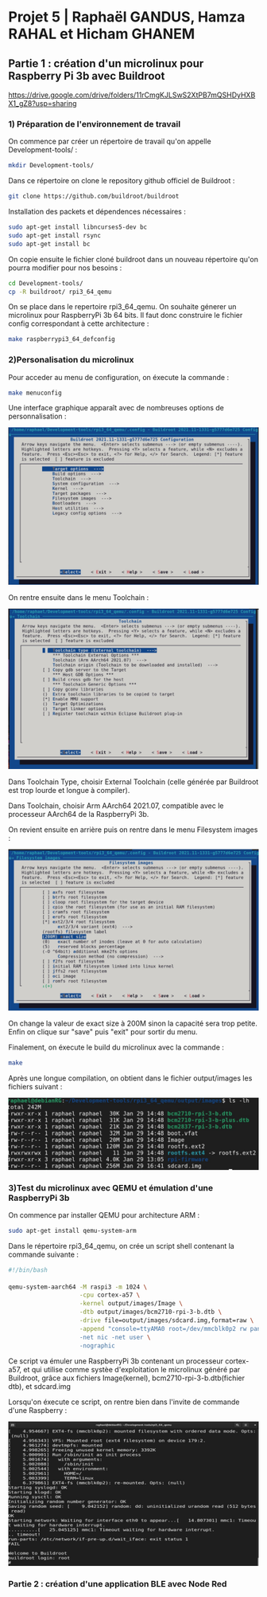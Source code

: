 # Projet 5 | Raphaël GANDUS, Hamza RAHAL et Hicham GHANEM

## Partie 1 : création d'un microlinux pour Raspberry Pi 3b avec Buildroot

https://drive.google.com/drive/folders/11rCmgKJLSwS2XtPB7mQSHDyHXBX1_gZ8?usp=sharing

### 1) Préparation de l'environnement de travail

On commence par créer un répertoire de travail qu'on appelle Development-tools/ :
```bash
mkdir Development-tools/
```
Dans ce répertoire on clone le repository github officiel de Buildroot :
```bash
git clone https://github.com/buildroot/buildroot
```
Installation des packets et dépendences nécessaires :
```bash
sudo apt-get install libncurses5-dev bc
sudo apt-get install rsync
sudo apt-get install bc
```
On copie ensuite le fichier cloné buildroot dans un nouveau répertoire qu'on pourra modifier pour nos besoins : 
```bash
cd Development-tools/
cp -R buildroot/ rpi3_64_qemu
```
On se place dans le repertoire rpi3_64_qemu. On souhaite génerer un microlinux pour RaspberryPi 3b 64 bits. Il faut donc construire le fichier config correspondant à cette architecture :
```bash
make raspberrypi3_64_defconfig
```
### 2)Personalisation du microlinux

Pour acceder au menu de configuration, on éxecute la commande : 
```bash
make menuconfig
```
Une interface graphique apparaît avec de nombreuses options de personnalisation : 

![1.jpg](./1.jpg)

On rentre ensuite dans le menu Toolchain : 

![2.jpg](./2.jpg)

Dans Toolchain Type, choisir External Toolchain (celle générée par Buildroot est trop lourde et longue à compiler).

Dans Toolchain, choisir Arm AArch64 2021.07, compatible avec le processeur AArch64 de la RaspberryPi 3b.

On revient ensuite en arrière puis on rentre dans le menu Filesystem images :

![3.jpg](./3.jpg)

On change la valeur de exact size à 200M sinon la capacité sera trop petite.
Enfin on clique sur "save" puis "exit" pour sortir du menu.

Finalement, on éxecute le build du microlinux avec la commande :  
```bash
make
```
Après une longue compilation, on obtient dans le fichier output/images les fichiers suivant :

![4.jpg](./4.jpg)

### 3)Test du microlinux avec QEMU et émulation d'une RaspberryPi 3b

On commence par installer QEMU pour architecture ARM :
```bash
sudo apt-get install qemu-system-arm
```

Dans le répertoire rpi3_64_qemu, on crée un script shell contenant la commande suivante :
```bash
#!/bin/bash

qemu-system-aarch64 -M raspi3 -m 1024 \
                    -cpu cortex-a57 \
                    -kernel output/images/Image \
                    -dtb output/images/bcm2710-rpi-3-b.dtb \
                    -drive file=output/images/sdcard.img,format=raw \
                    -append "console=ttyAMA0 root=/dev/mmcblk0p2 rw panic=1 rootwait rootfstype=>
                    -net nic -net user \
                    -nographic
```
Ce script va émuler une RaspberryPi 3b contenant un processeur cortex-a57, et qui utilise comme systèe d'exploitation le microlinux généré par Buildroot, grâce aux fichiers Image(kernel), bcm2710-rpi-3-b.dtb(fichier dtb), et sdcard.img

Lorsqu'on éxecute ce script, on rentre bien dans l'invite de commande d'une Raspberry : 

![5.jpg](./5.jpg)



### Partie 2 : création d'une application BLE avec Node Red

